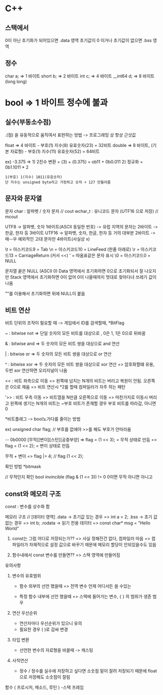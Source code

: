 C++
======

스택에서
--------
0이 아닌 초기화가 되어있으면 .data 영역
초기값이 0 이거나 초기값이 없으면 .bss 영역


정수
---
char a; => 1 바이트
short b; => 2 바이트
int c; => 4 바이트
__int64 d; => 8 바이트 (long long)

bool => 1 바이트 정수에 불과
=

실수(부동소수점)
----
.(점) 을 유동적으로 움직여서 표현하는 방법
    -> 프로그래밍 상 항상 근삿값

float => 4 바이트
    - 부호(1) 지수(8) 유효숫자(23) = 32비트
double => 8 바이트, (기본 자료형)
    - 부호(1) 지수(11) 유효숫자(52) = 64비트

ex) -3.375
    => 1) 2진수 변환 = (3) + (0.375) = ob11 + 0b0.011
       2) 정규화 = 0b1.1011 * 2
    
    1(부호) 1(지수) 1011(유효숫자)
    단 지수는 unsigned byte라고 가정하고 숫자 + 127 만들어줌


문자와 문자열
---
문자
char : 알파벳 / 숫자 문자   // cout
wchar_t : 유니코드 문자 (UTF16 으로 저장) // mcout

UTF8
-> 알파벳, 숫자 1바이트(ASCII 동일한 번호)
-> 유럽 지역의 문자는 2바이트
-> 한글, 한자 등 3바이트
UTF16
-> 알파벳, 숫자, 한글, 한자 등 거의 대부분 2바이트
-> 매--우 예외적인 고대 문자만 4바이트(사실상 x)

\t = 아스키코드9 = Tab
\n = 아스키코드10 = LineFeed (한줄 아래로)
\r = 아스키코드13 = CarriageReturn (커서 <<)
\' = 따옴표같은 문자 표시
\0 = 아스키코드0 = NULL

문자열
끝은 NULL (ASCII 0)
Data 영역에서 초기화하면 0으로 초기화되서 잘 나오지만 Stack 영역에서 초기화하면 0이 없어 0이 나올때까지 멋대로 찾아다녀 쓰레기 값이 나옴

""를 이용해서 초기화하면 뒤에 NULL이 붙음

비트 연산
---
비트 단위의 조작이 필요할 때
-> 게임에서 ID를 검색할때, *BitFlag

~ : bitwise not 
=> 단일 숫자의 모든 비트를 대상으로 , 0은 1, 1은 0으로 뒤바꿈

& : bitwise and
=> 두 숫자의 모든 비트 쌍을 대상으로 and 연산

| : bitwise or
=> 두 숫자의 모든 비트 쌍을 대상으로 or 연산

^ : bitwise xor
=> 두 숫자의 모든 비트 쌍을 대상으로 xor 연산
=> 암호화할떄 유용, 두번 xor 연산하면 오리지널이 나옴

<< : 비트 좌측으로 이동
=> 왼쪽에 넘치는 N개의 비트는 버리고 복원이 안됨. 오른쪽은 0으로 채움
=> 비트 연산시 *2를 할때 컴파일러가 자주 하는 패턴

'>> : 비트 우측 이동
=> 비트열을 N만큼 오른쪽으로 이동
=> 마찬가지로 이동시 버리고 왼쪽에 생기는 N개의 비트는 ~부호 비트가 존재할 경우 부호 비트를 따라감, 아니면 0

*비트플래그
-> bool노가다를 줄이는 방법

ex) unsigned char flag; // 부호를 없애야 >>를 해도 부호가 안따라옴

-- 0b0000 [무적][변이][스턴][공중부양]
=> flag = (1 << 3); = 무적 상태로 만듬
=> flag = (1 << 2); = 변이 상태로 만듬

무적 + 변이
=> flag |= 4; // flag (1 << 2);

확인 방법
*bitmask

// 무적인지 확인
bool invincible (flag & (1 << 3)) != 0
0이면 무적 아니면 아니고


const와 메모리 구조
---
const : 변수를 상수화 함

메모리 구조
// [데이터 영역]
.data -> 초기값 있는 경우
    => int a = 2;
.bss -> 초기 값 없는 경우
    => int b;
.rodata -> 읽기 전용 데이터
    => const char* msg = "Hello World"

1) const는 그럼 어디로 저장되는가??
=> 사실 정해진건 없다, 컴파일러 마음
=> 컴파일러가 자체적으로 설정 값으로 바꾸기 때문에 메모리 할당이 안되있을수도 있음

2) 함수내에서 const 변수를 만들면??
=> 스택 영역에 만들어짐


유의사항
1) 변수의 유효범위
    - 함수 외부의 선언 했을때 => 전역 변수
    언제 어디서든 쓸 수있는

    - 특정 함수 내부에 선언 했을때 => 스택에 들어가는 변수, { } 의 범위가 생존 범우

2) 연산 우선순위
    - 연산자마다 우선순위가 있으니 유의
    - 필요한 경우 ( )로 감싸 변경

3) 타입 변환
    - 선언한 변수의 자료형을 바꿀때 -> 캐스팅

4) 사칙연산
    - 정수 / 정수를 실수에 저장하고 싶다면 소숫점 밑이 잘려 저장되기 때문에 float으로 저장해도 소숫점이 잘림


함수 ( 프로시저, 메소드, 루틴 )
-스택 프레임